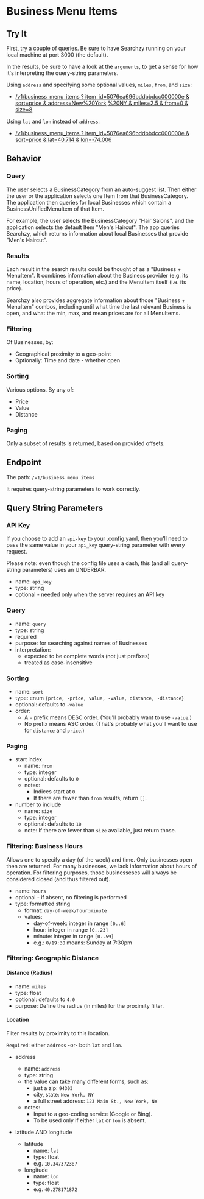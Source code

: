 # Business Menu Items

## Try It

First, try a couple of queries.  Be sure to have Searchzy running on
your local machine at port 3000 (the default).

In the results, be sure to have a look at the `arguments`, to get a
sense for how it's interpreting the query-string parameters.
      
Using `address` and specifying some optional values, `miles`, `from`,
and `size`:

* [/v1/business_menu_items ?
   item_id=5076ea696bddbbdcc000000e &
   sort=price &
   address=New%20York,%20NY &
   miles=2.5 &
   from=0 &
   size=8
  ](http://localhost:3000/v1/business_menu_items?item_id=5076ea696bddbbdcc000000e&sort=price&address=New%20York,%20NY&miles=2.5&from=0&size=8)
      
Using `lat` and `lon` instead of `address`:

* [/v1/business_menu_items ?
   item_id=5076ea696bddbbdcc000000e &
   sort=price &
   lat=40.714 &
   lon=-74.006
  ](http://localhost:3000/v1/business_menu_items?item_id=5076ea696bddbbdcc000000e&sort=price&lat=40.714&lon=-74.006)
      
## Behavior
      
### Query

The user selects a BusinessCategory from an auto-suggest list.  Then
either the user or the application selects one Item from that
BusinessCategory.  The application then queries for local Businesses
which contain a BusinessUnifiedMenuItem of that Item.
      
For example, the user selects the BusinessCategory "Hair Salons", and
the application selects the default Item "Men's Haircut".  The app
queries Searchzy, which returns information about local Businesses
that provide "Men's Haircut".
      
### Results

Each result in the search results could be thought of as a "Business +
MenuItem".  It combines information about the Business provider
(e.g. its name, location, hours of operation, etc.)  and the MenuItem
itself (i.e. its price).
      
Searchzy also provides aggregate information about those "Business +
MenuItem" combos, including until what time the last relevant Business
is open, and what the min, max, and mean prices are for all MenuItems.
      
### Filtering

Of Businesses, by:

* Geographical proximity to a geo-point
* Optionally: Time and date - whether open
      
### Sorting

Various options. By any of:

* Price
* Value
* Distance
      
### Paging

Only a subset of results is returned, based on provided offsets.
      
## Endpoint

The path: `/v1/business_menu_items`

It requires query-string parameters to work correctly.
      
## Query String Parameters

### API Key

If you choose to add an `api-key` to your .config.yaml, then you'll
need to pass the same value in your `api_key` query-string parameter
with every request.

Please note: even though the config file uses a dash, this (and all
query-string parameters) uses an UNDERBAR.

* name: `api_key`
* type: string
* optional - needed only when the server requires an API key

### Query

* name: `query`
* type: string
* required
* purpose: for searching against names of Businesses
* interpretation:
  * expected to be complete words (not just prefixes)
  * treated as case-insensitive

### Sorting

* name: `sort`
* type: enum `{price, -price, value, -value, distance, -distance}`
* optional: defaults to `-value`
* order:
  * A `-` prefix means DESC order.  (You'll probably want to use `-value`.)
  * No prefix means ASC order.  (That's probably what you'll want to use for `distance` and `price`.)

### Paging

* start index
  * name: `from`
  * type: integer
  * optional: defaults to `0`
  * notes:
    * Indices start at `0`.
    * If there are fewer than `from` results, return `[]`.
* number to include
  * name: `size`
  * type: integer
  * optional: defaults to `10`
  * note: If there are fewer than `size` available, just return those.

### Filtering: Business Hours

Allows one to specify a day (of the week) and time.  Only businesses
open then are returned.  For many businesses, we lack information
about hours of operation.  For filtering purposes, those businesseses
will always be considered closed (and thus filtered out).

* name: `hours`
* optional - if absent, no filtering is performed
* type: formatted string
  * format: `day-of-week/hour:minute`
  * values:
    * day-of-week: integer in range `[0..6]`
    * hour: integer in range `[0..23]`
    * minute: integer in range `[0..59]`
    * e.g.: `0/19:30` means: Sunday at 7:30pm

### Filtering: Geographic Distance

#### Distance (Radius)

* name: `miles`
* type: float
* optional: defaults to `4.0`
* purpose: Define the radius (in miles) for the proximity filter.
   
#### Location

Filter results by proximity to this location.

`Required`: either `address` -or- both `lat` and `lon`.

* address
  * name: `address`
  * type: string
  * the value can take many different forms, such as:
    * just a zip: `94303`
    * city, state: `New York, NY`
    * a full street address: `123 Main St., New York, NY`
  * notes:
    * Input to a geo-coding service (Google or Bing).
    * To be used only if either `lat` or `lon` is absent.

* latitude AND longitude
  * latitude
    * name: `lat`
    * type: float
    * e.g. `10.347372387`
  * longitude
    * name: `lon`
    * type: float
    * e.g. `40.278171872`
